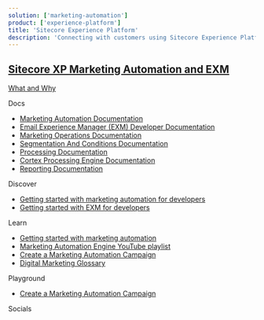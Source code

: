 ```yaml
---
solution: ['marketing-automation']
product: ['experience-platform']
title: 'Sitecore Experience Platform'
description: 'Connecting with customers using Sitecore Experience Platform marketing automation and email experience manager (EXM)'
---
```


## [Sitecore XP Marketing Automation and EXM]()

[What and Why]()

Docs

- [Marketing Automation Documentation](https://doc.sitecore.com/en/developers/101/sitecore-experience-platform/marketing-automation.html)
- [Email Experience Manager (EXM) Developer Documentation](https://doc.sitecore.com/en/developers/exm/101/email-experience-manager/index-en.html)
- [Marketing Operations Documentation](https://doc.sitecore.com/en/users/101/sitecore-experience-platform/marketing-operations.html)
- [Segmentation And Conditions Documentation](https://doc.sitecore.com/en/developers/101/sitecore-experience-platform/segmentation-engine.html)
- [Processing Documentation](https://doc.sitecore.com/en/developers/101/sitecore-experience-platform/processing.html)
- [Cortex Processing Engine Documentation](https://doc.sitecore.com/en/developers/101/sitecore-experience-platform/sitecore-cortex-processing-engine.html)
- [Reporting Documentation](https://doc.sitecore.com/en/developers/101/sitecore-experience-platform/reporting.html)

Discover

- [Getting started with marketing automation for developers](https://doc.sitecore.com/en/developers/101/sitecore-experience-platform/getting-started-with-marketing-automation-for-developers.html)
- [Getting started with EXM for developers](https://doc.sitecore.com/en/developers/exm/101/email-experience-manager/getting-started-with-exm-for-developers.html)

Learn

- [Getting started with marketing automation](https://doc.sitecore.com/en/developers/101/sitecore-experience-platform/getting-started-with-marketing-automation-for-developers.html)
- [Marketing Automation Engine YouTube playlist](https://www.youtube.com/watch?v=-44xRa0ju2k&list=PL1jJVFm_lGnyicywCcwcWa8RtsoiJEbC9)
- [Create a Marketing Automation Campaign](https://doc.sitecore.com/en/users/101/sitecore-experience-platform/create-a-marketing-automation-campaign.html)
- [Digital Marketing Glossary](https://doc.sitecore.com/en/users/101/sitecore-experience-platform/digital-marketing-glossary.html)

Playground

- [Create a Marketing Automation Campaign](https://doc.sitecore.com/en/users/101/sitecore-experience-platform/create-a-marketing-automation-campaign.html)

Socials
